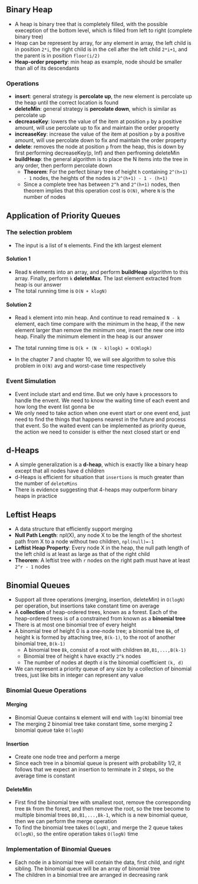 ## Binary Heap

- A heap is binary tree that is completely filled, with the possible exeception of the bottom level, which is filled from left to right (complete binary tree)
- Heap can be represent by array, for any element in array, the left child is in position `2*i`, the right child is in the cell after the left child `2*i+1`, and the parent is in position `floor(i/2)`
- **Heap-order property**: min heap as example, node should be smaller than all of its descendants

### Operations

- **insert**: general strategy is **percolate up**, the new element is percolate up the heap until the correct location is found
- **deleteMin**: general strategy is **percolate down**, which is similar as percolate up
- **decreaseKey**: lowers the value of the item at position `p` by a positive amount, will use percolate up to fix and maintain the order property
- **increaseKey**: increase the value of the item at position `p` by a positive amount, will use percolate down to fix and maintain the order property
- **delete**: removes the node at position `p` from the heap, this is down by first performing decreaseKey(p, Inf) and then perfroming deleteMin
- **buildHeap**: the general algorithm is to place the N items into the tree in any order, then perform percolate down
  - **Theorem**: For the perfect binary tree of height `h` containing `2^(h+1) - 1` nodes, the heights of the nodes is `2^(h+1) - 1 - (h+1)`
  - Since a complete tree has between `2^h` and `2^(h+1)` nodes, then theorem implies that this operation cost is `O(N)`, where `N` is the number of nodes

## Application of Priority Queues

### The selection problem

- The input is a list of `N` elements. Find the kth largest element

#### Solution 1

- Read `N` elements into an array, and perform **buildHeap** algorithm to this array. Finally, perform `k` **deleteMax**. The last element extracted from heap is our answer
- The total running time is `O(N + klogN)`

#### Solution 2

- Read `k` element into min heap. And continue to read remained `N - k` element, each time compare with the minimum in the heap, if the new element larger than remove the minimum one, insert the new one into heap. Finally the minimum element in the heap is our answer

- The total running time is `O(k + (N - k)logk) = O(Nlogk)`

- In the chapter 7 and chapter 10, we will see algorithm to solve this problem in `O(N)` avg and worst-case time respectively


### Event Simulation

- Event include start and end time. But we only have `k` processors to handle the envent. We need to know the waiting time of each event and how long the event list gonna be
- We only need to take action when one event start or one event end, just need to find the things that happens nearest in the future and process that event. So the waited event can be implemented as priority queue, the action we need to consider is either the next closed start or end

## d-Heaps

- A simple generalization is a **d-heap**, which is exactly like a binary heap except that all nodes have d children
- d-Heaps is efficient for situation that `insertions` is much greater than the number of `deleteMins`
- There is evidence suggesting that 4-heaps may outperform binary heaps in practice

## Leftist Heaps

- A data structure that efficiently support merging
- **Null Path Length**: npl(X), any node X to be the length of the shortest path from X to a node without two children, `npl(null)=-1`
- **Leftist Heap Property**: Every node X in the heap, the null path length of the left child is at least as large as that of the right child
- **Theorem**: A leftist tree with `r` nodes on the right path must have at least `2^r - 1` nodes

## Binomial Queues

- Support all three operations (merging, insertion, deleteMin) in `O(logN)` per operation, but insertions take constant time on average
- A **collection** of heap-ordered trees, known as a forest. Each of the heap-ordered trees is of a constrained from known as a **binomial tree**
- There is at most one binomial tree of every height
- A binomial tree of height 0 is a one-node tree; a binomial tree `Bk`, of height k is formed by attaching tree, `B(k-1)`, to the root of another binomial tree, `B(k-1)`
  - A binomial tree `Bk`, consist of a root with children `B0,B1,...,B(k-1)`
  - Binomial tree of height `k` have exactly `2^k` nodes
  - The number of nodes at depth `d` is the binomial coefficient `(k, d)`
- We can represent a priority queue of any size by a collection of binomial trees, just like bits in integer can represent any value

### Binomial Queue Operations

#### Merging

- Binomial Queue contains `N` element will end with `log(N)` binomial tree
- The merging 2 binomial tree take constant time, some merging 2 binomial queue take `O(logN)`

#### Insertion

- Create one node tree and perform a merge
- Since each tree in a binomial queue is present with probability 1/2, it follows that we expect an insertion to terminate in 2 steps, so the average time is constant

#### DeleteMin

- First find the binomial tree with smallest root, remove the corresponding tree `Bk` from the forest, and then remove the root, so the tree become to multiple binomial trees `B0,B1,...,Bk-1`, which is a new binomial queue, then we can perform the merge operation
- To find the binomial tree takes `O(logN)`, and merge the 2 queue takes `O(logN)`, so the entire operation takes `O(logN)` time

### Implementation of Binomial Queues

- Each node in a binomial tree will contain the data, first child, and right sibling. The binomial queue will be an array of binomial tree
- The children in a binomial tree are arranged in decreasing rank